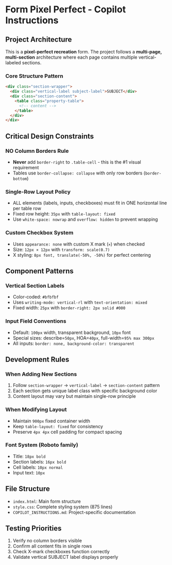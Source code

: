 # Form Pixel Perfect - Copilot Instructions

## Project Architecture

This is a **pixel-perfect recreation** form. The project follows a **multi-page, multi-section** architecture where each page contains multiple vertical-labeled sections.

### Core Structure Pattern

```html
<div class="section-wrapper">
  <div class="vertical-label subject-label">SUBJECT</div>
  <div class="section-content">
    <table class="property-table">
      <!-- content -->
    </table>
  </div>
</div>
```

## Critical Design Constraints

### NO Column Borders Rule

- **Never** add `border-right` to `.table-cell` - this is the #1 visual requirement
- Tables use `border-collapse: collapse` with only row borders (`border-bottom`)

### Single-Row Layout Policy

- ALL elements (labels, inputs, checkboxes) must fit in ONE horizontal line per table row
- Fixed row height: `35px` with `table-layout: fixed`
- Use `white-space: nowrap` and `overflow: hidden` to prevent wrapping

### Custom Checkbox System

- Uses `appearance: none` with custom X mark (`✕`) when checked
- Size: `12px × 12px` with `transform: scale(0.7)`
- X styling: `8px font, translate(-50%, -50%)` for perfect centering

## Component Patterns

### Vertical Section Labels

- Color-coded: `#bfbfbf`
- Uses `writing-mode: vertical-rl` with `text-orientation: mixed`
- Fixed width: `25px` with `border-right: 2px solid #000`

### Input Field Conventions

- Default: `100px` width, transparent background, `10px` font
- Special sizes: describe=`50px`, HOA=`40px`, full-width=`95% max 300px`
- All inputs: `border: none, background-color: transparent`

## Development Rules

### When Adding New Sections

1. Follow `section-wrapper` → `vertical-label` → `section-content` pattern
2. Each section gets unique label class with specific background color
3. Content layout may vary but maintain single-row principle

### When Modifying Layout

- Maintain `900px` fixed container width
- Keep `table-layout: fixed` for consistency
- Preserve `4px 4px` cell padding for compact spacing

### Font System (Roboto family)

- Title: `18px bold`
- Section labels: `16px bold`
- Cell labels: `10px normal`
- Input text: `10px`

## File Structure

- `index.html`: Main form structure
- `style.css`: Complete styling system (875 lines)
- `COPILOT_INSTRUCTIONS.md`: Project-specific documentation

## Testing Priorities

1. Verify no column borders visible
2. Confirm all content fits in single rows
3. Check X-mark checkboxes function correctly
4. Validate vertical SUBJECT label displays properly
